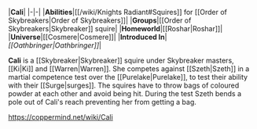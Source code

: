 |**Cali**|
|-|-|
|**Abilities**|[[/wiki/Knights Radiant#Squires]] for [[Order of Skybreakers\|Order of Skybreakers]]|
|**Groups**|[[Order of Skybreakers\|Skybreaker]] squire|
|**Homeworld**|[[Roshar\|Roshar]]|
|**Universe**|[[Cosmere\|Cosmere]]|
|**Introduced In**|*[[Oathbringer\|Oathbringer]]*|

**Cali** is a [[Skybreaker\|Skybreaker]] squire under Skybreaker masters, [[Ki\|Ki]] and [[Warren\|Warren]].
She competes against [[Szeth\|Szeth]] in a martial competence test over the [[Purelake\|Purelake]], to test their ability with their [[Surge\|surges]]. The squires have to throw bags of coloured powder at each other and avoid being hit. During the test Szeth bends a pole out of Cali's reach preventing her from getting a bag.



https://coppermind.net/wiki/Cali